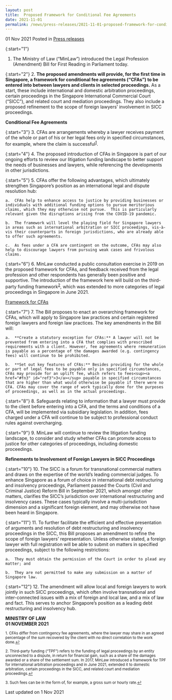 ```yaml
---
layout: post
title:  Proposed Framework for Conditional Fee Agreements
date: 2021-11-01
permalink: /news/press-releases/2021-11-01-proposed-framework-for-conditional-fee-agreements
---
```


01 Nov 2021 Posted in [Press releases](/news/press-releases)

{:start="1"}
1.	The Ministry of Law (“MinLaw”) introduced the Legal Profession (Amendment) Bill for First Reading in Parliament today. 

{:start="2"}
2.	<b>The proposed amendments will provide, for the first time in Singapore, a framework for conditional fee agreements (“CFAs”) to be entered into between lawyers and clients in selected proceedings.</b> As a start, these include international and domestic arbitration proceedings, certain proceedings in the Singapore International Commercial Court (“SICC”), and related court and mediation proceedings. They also include a proposed refinement to the scope of foreign lawyers’ involvement in SICC proceedings. 

<b>Conditional Fee Agreements</b>

{:start="3"}
3.	CFAs are arrangements whereby a lawyer receives payment of the whole or part of his or her legal fees only in specified circumstances, for example, where the claim is successful<sup><a href="#fn1" id="ref1">1</a></sup>.

{:start="4"}
4.	The proposed introduction of CFAs in Singapore is part of our ongoing efforts to review our litigation funding landscape to better support the needs of businesses and lawyers, while referencing the developments in other jurisdictions. 

{:start="5"}
5.	CFAs offer the following advantages, which ultimately strengthen Singapore’s position as an international legal and dispute resolution hub:

    a.	CFAs help to enhance access to justice by providing businesses or individuals with additional funding options to pursue meritorious claims, which they may otherwise not pursue.  This is particularly relevant given the disruptions arising from the COVID-19 pandemic. 

    b.	The framework will level the playing field for Singapore lawyers in areas such as international arbitration or SICC proceedings, vis-à-vis their counterparts in foreign jurisdictions, who are already able to offer such agreements. 

    c.	As fees under a CFA are contingent on the outcome, CFAs may also help to discourage lawyers from pursuing weak cases and frivolous claims. 

{:start="6"}
6.	MinLaw conducted a public consultation exercise in 2019 on the proposed framework for CFAs, and feedback received from the legal profession and other respondents has generally been positive and supportive. The introduction of the framework here will build on the third-party funding framework<sup><a href="#fn2" id="ref2">2</a></sup>, which was extended to more categories of legal proceedings in Singapore in June 2021.  

<u>Framework for CFAs</u>

{:start="7"}
7.	The Bill proposes to enact an overarching framework for CFAs, which will apply to Singapore law practices and certain registered foreign lawyers and foreign law practices. The key amendments in the Bill will:

    a.	**Create a statutory exception for CFAs:** A lawyer will not be prevented from entering into a CFA that complies with prescribed requirements with a client. However, fee agreements where remuneration is payable as a percentage of the damages awarded (e.g. contingency fees) will continue to be prohibited. 

    b.	**Set out key features of CFAs:** Besides providing for the whole or part of legal fees to be payable only in specified circumstances, CFAs may provide for an uplift fee, which refers to fees<sup><a href="#fn3" id="ref3">3</a></sup> payable in specified circumstances that are higher than what would otherwise be payable if there were no CFA. CFAs may cover the range of work typically done for the purposes of proceedings, as well as in the actual proceedings.

{:start="8"}
8.	Safeguards relating to information that a lawyer must provide to the client before entering into a CFA, and the terms and conditions of a CFA, will be implemented via subsidiary legislation. In addition, fees charged under a CFA will continue to be subject to professional conduct rules against overcharging. 

{:start="9"}
9.	MinLaw will continue to review the litigation funding landscape, to consider and study whether CFAs can promote access to justice for other categories of proceedings, including domestic proceedings.

**Refinements to Involvement of Foreign Lawyers in SICC Proceedings**

{:start="10"}
10.	The SICC is a forum for transnational commercial matters and draws on the expertise of the world’s leading commercial judges. To enhance Singapore as a forum of choice in international debt restructuring and insolvency proceedings, Parliament passed the Courts (Civil and Criminal Justice) Reform Bill in September 2021, which amongst other matters, clarifies the SICC’s jurisdiction over international restructuring and insolvency cases. These cases typically involve a multi-jurisdiction dimension and a significant foreign element, and may otherwise not have been heard in Singapore. 

{:start="11"}
11.	To further facilitate the efficient and effective presentation of arguments and resolution of debt restructuring and insolvency proceedings in the SICC, this Bill proposes an amendment to refine the scope of foreign lawyers’ representation. Unless otherwise stated, a foreign lawyer with full registration will be able to submit on matters in specified proceedings, subject to the following restrictions:

    a.	They must obtain the permission of the Court in order to plead any matter; and

    b.	They are not permitted to make any submission on a matter of Singapore law. 

{:start="12"}
12.	The amendment will allow local and foreign lawyers to work jointly in such SICC proceedings, which often involve transnational and inter-connected issues with a mix of foreign and local law, and a mix of law and fact. This serves to anchor Singapore’s position as a leading debt restructuring and insolvency hub. 


**MINISTRY OF LAW**
<br>**01 NOVEMBER 2021**


<p><sup id="fn1">1. CFAs differ from contingency fee agreements, where the lawyer may share in an agreed percentage of the sum recovered by the client with no direct correlation to the work done.<a href="#ref1" title="Jump back to footnote 1 in the text.">↩</a></sup></p>

<p><sup id="fn2">2. Third-party funding (“TPF”) refers to the funding of legal proceedings by an entity unconnected to a dispute, in return for financial gain, such as a share of the damages awarded or a share of the settlement sum. In 2017, MinLaw introduced a framework for TPF for international arbitration proceedings and in June 2021, extended it to domestic arbitration, certain proceedings in the SICC, and related court and mediation proceedings.<a href="#ref2" title="Jump back to footnote 2 in the text.">↩</a></sup></p>

<p><sup id="fn3">3. Such fees can be in the form of, for example, a gross sum or hourly rate.<a href="#ref3" title="Jump back to footnote 3 in the text.">↩</a></sup></p>

<p class="right-side-updated">Last updated on 1 Nov 2021</p>
